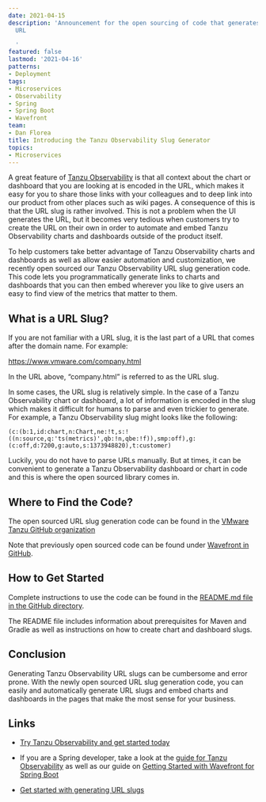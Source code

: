 ```yaml
---
date: 2021-04-15
description: 'Announcement for the open sourcing of code that generates Tanzu Observability
  URL

  '
featured: false
lastmod: '2021-04-16'
patterns:
- Deployment
tags:
- Microservices
- Observability
- Spring
- Spring Boot
- Wavefront
team:
- Dan Florea
title: Introducing the Tanzu Observability Slug Generator
topics:
- Microservices
---
```


A great feature of [Tanzu Observability](https://tanzu.vmware.com/observability) is that all context about the chart or dashboard that you are looking at is encoded in the URL, which makes it easy for you to share those links with your colleagues and to deep link into our product from other places such as wiki pages. A consequence of this is that the URL slug is rather involved. This is not a problem when the UI generates the URL, but it becomes very tedious when customers try to create the URL on their own in order to automate and embed Tanzu Observability charts and dashboards outside of the product itself.

To help customers take better advantage of Tanzu Observability charts and dashboards as well as allow easier automation and customization, we recently open sourced our Tanzu Observability URL slug generation code. This code lets you programmatically generate links to charts and dashboards that you can then embed wherever you like to give users an easy to find view of the metrics that matter to them.

## What is a URL Slug?

If you are not familiar with a URL slug, it is the last part of a URL that comes after the domain name. For example: 

https://www.vmware.com/company.html

In the URL above, “company.html” is referred to as the URL slug.

In some cases, the URL slug is relatively simple. In the case of a Tanzu Observability chart or dashboard, a lot of information is encoded in the slug which makes it difficult for humans to parse and even trickier to generate. For example, a Tanzu Observability slug might looks like the following:

`(c:(b:1,id:chart,n:Chart,ne:!t,s:!((n:source,q:'ts(metrics)',qb:!n,qbe:!f)),smp:off),g:(c:off,d:7200,g:auto,s:1373948820),t:customer)`

Luckily, you do not have to parse URLs manually. But at times, it can be convenient to generate a Tanzu Observability dashboard or chart in code and this is where the open sourced library comes in.

## Where to Find the Code?

The open sourced URL slug generation code can be found in the [VMware Tanzu GitHub organization](https://github.com/vmware-tanzu/tanzu-observability-slug-generator)

Note that previously open sourced code can be found under [Wavefront in GitHub](https://github.com/wavefrontHQ). 

## How to Get Started

Complete instructions to use the code can be found in the [README.md file in the GitHub directory](https://github.com/vmware-tanzu/tanzu-observability-slug-generator/blob/main/README.md).

The README file includes information about prerequisites for Maven and Gradle as well as instructions on how to create chart and dashboard slugs. 

## Conclusion

Generating Tanzu Observability URL slugs can be cumbersome and error prone. With the newly open sourced URL slug generation code, you can easily and automatically generate URL slugs and embed charts and dashboards in the pages that make the most sense for your business.

## Links

- [Try Tanzu Observability and get started today](https://tanzu.vmware.com/observability-trial)

- If you are a Spring developer, take a look at the [guide for Tanzu Observability](https://spring.io/guides/gs/tanzu-observability/) as well as our guide on [Getting Started with Wavefront for Spring Boot](https://tanzu.vmware.com/developer/guides/spring/spring-wavefront-gs/)

- [Get started with generating URL slugs](https://github.com/vmware-tanzu/tanzu-observability-slug-generator)